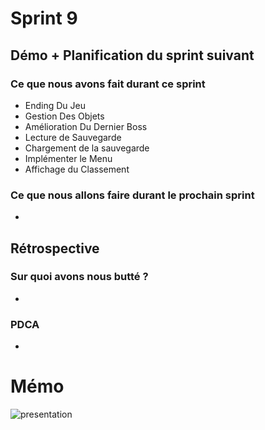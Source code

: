 # Sprint 9

## Démo + Planification du sprint suivant

### Ce que nous avons fait durant ce sprint

- Ending Du Jeu
- Gestion Des Objets
- Amélioration Du Dernier Boss
- Lecture de Sauvegarde
- Chargement de la sauvegarde
- Implémenter le Menu
- Affichage du Classement

### Ce que nous allons faire durant le prochain sprint
*

## Rétrospective

### Sur quoi avons nous butté ?
*
### PDCA
* 

# Mémo
![presentation](radiateur.jpg)
